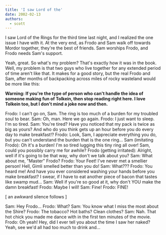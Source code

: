 ```yaml
---
title: 'I saw Lord of the'
date: 2002-02-13
authors:
  - scott
---
```


I saw Lord of the Rings for the third time last night, and I realized the one issue I have with it. At the very end, as Frodo and Sam walk off towards Mordor together, they're the best of friends. Sam worships Frodo, and Frodo needs Sam's support.

Yeah, great. So what's my problem? That's exactly how it was in the book. Well, my problem is that two guys who live together for any extended period of time aren't like that. It makes for a good story, but the real Frodo and Sam, after months of backpacking across miles of rocky wasteland would be more like this:

**Warning: If you're the type of person who can't handle the idea of someone making fun of Tolkein, then stop reading right here. I love Tolkein too, but I don't mind a joke now and then.**

Frodo: I can't go on, Sam. The ring is too much of a burden for my troubled soul to bear.
Sam: Oh, man. Here we go again.
Frodo: I just want to sleep. I'm so tired.
Sam: You're tired? Have you noticed that my pack is twice as big as yours? And who do you think gets up an hour before you do every day to make breakfast!?
Frodo: Look, Sam, I appreciate everything you do, but you can't understand the burden that is the one ring...
Sam (imitating Frodo): Oh it's a burden! I'm so tired lugging this tiny ring all over! Sam, could you possibly carry me for awhile?
Frodo (getting irritated): Alright, well if it's going to be that way, why don't we talk about you?
Sam: What about me, "Master" Frodo?
Frodo: Your Feet! I've never met a smellier person! Hell, Gimli smelled better than you do!
Sam: What???
Frodo: You heard me! And have you ever considered washing your hands before you make breakfast? I swear, if I have to eat another piece of bacon that tastes like swamp mud...
Sam: Well if you're so good at it, why don't YOU make the damn breakfast!
Frodo: Maybe I will!
Sam: Fine!
Frodo: FINE!

\[ an awkward silence follows \]

Sam: Hey Frodo...
Frodo: What?
Sam: You know what I miss the most about the Shire?
Frodo: The tobacco? Hot baths? Clean clothes?
Sam: Nah. That hot chick you made me dance with in the first ten minutes of the movie.
Frodo: Oh yeah! Hey, did I ever tell you about the time I saw her naked? Yeah, see we'd all had too much to drink and...

